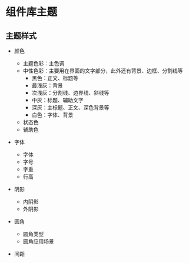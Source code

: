 # 组件库主题

## 主题样式

- 颜色

  - 主题色彩：主色调
  - 中性色彩：主要用在界面的文字部分，此外还有背景、边框、分割线等
    - 黑色：正文、标题等
    - 最浅灰：背景
    - 次浅灰：分割线、边界线、斜线等
    - 中灰：标题、辅助文字
    - 深灰：主标题、正文、深色背景等
    - 白色：字体、背景
  - 状态色
  - 辅助色

- 字体

  - 字体
  - 字号
  - 字重
  - 行高

- 阴影

  - 内阴影
  - 外阴影

- 圆角

  - 圆角类型
  - 圆角应用场景

- 间距
